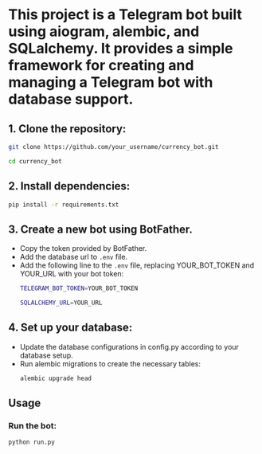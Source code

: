 # This project is a Telegram bot built using aiogram, alembic, and SQLalchemy. It provides a simple framework for creating and managing a Telegram bot with database support.

## 1. Clone the repository:
  ``` bash
  git clone https://github.com/your_username/currency_bot.git

  cd currency_bot
  ```

## 2. Install dependencies:
  ```bash
  pip install -r requirements.txt
  ```

## 3. Create a new bot using BotFather.
  - Copy the token provided by BotFather.
  - Add the database url to ```.env``` file.
  - Add the following line to the ```.env``` file, replacing YOUR_BOT_TOKEN and YOUR_URL with your bot token:
    ```bash
    TELEGRAM_BOT_TOKEN=YOUR_BOT_TOKEN

    SQLALCHEMY_URL=YOUR_URL
    
    ```
## 4. Set up your database:
  - Update the database configurations in config.py according to your database setup.
  - Run alembic migrations to create the necessary tables:
    ```bash
    alembic upgrade head
    ```

## Usage
 ### Run the bot:
  ```bash
  python run.py
  ```
    
